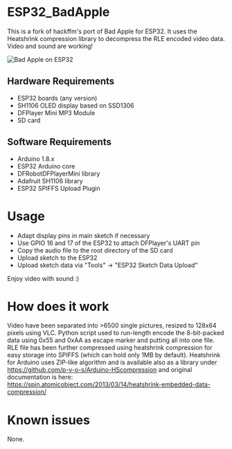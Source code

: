 # ESP32_BadApple
This is a fork of hackffm's port of Bad Apple for ESP32. It uses the Heatshrink compression library to decompress the RLE encoded video data. Video and sound are working!

![Bad Apple on ESP32](ESP32_BadApple.jpg)

## Hardware Requirements
- ESP32 boards (any version)
- SH1106 OLED display based on SSD1306
- DFPlayer Mini MP3 Module
- SD card

## Software Requirements
* Arduino 1.8.x
* ESP32 Arduino core
* DFRobotDFPlayerMini library
* Adafruit SH1106 library
* ESP32 SPIFFS Upload Plugin

# Usage
* Adapt display pins in main sketch if necessary
* Use GPIO 16 and 17 of the ESP32 to attach DFPlayer's UART pin
* Copy the audio file to the root directory of the SD card
* Upload sketch to the ESP32
* Upload sketch data via "Tools" -> "ESP32 Sketch Data Upload"

Enjoy video with sound :)

# How does it work
Video have been separated into >6500 single pictures, resized to 128x64 pixels using VLC. 
Python script used to run-length encode the 8-bit-packed data using 0x55 and 0xAA as escape marker and putting all into one file.
RLE file has been further compressed using heatshrink compression for easy storage into SPIFFS (which can hold only 1MB by default). 
Heatshrink for Arduino uses ZIP-like algorithm and is available also as a library under https://github.com/p-v-o-s/Arduino-HScompression and 
original documentation is here: https://spin.atomicobject.com/2013/03/14/heatshrink-embedded-data-compression/

# Known issues
None.
